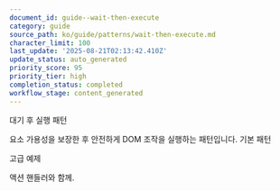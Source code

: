 ```yaml
---
document_id: guide--wait-then-execute
category: guide
source_path: ko/guide/patterns/wait-then-execute.md
character_limit: 100
last_update: '2025-08-21T02:13:42.410Z'
update_status: auto_generated
priority_score: 95
priority_tier: high
completion_status: completed
workflow_stage: content_generated
---
```

대기 후 실행 패턴

요소 가용성을 보장한 후 안전하게 DOM 조작을 실행하는 패턴입니다. 기본 패턴

고급 예제

액션 핸들러와 함께.
